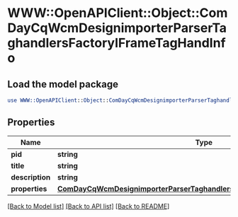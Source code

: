 # WWW::OpenAPIClient::Object::ComDayCqWcmDesignimporterParserTaghandlersFactoryIFrameTagHandInfo

## Load the model package
```perl
use WWW::OpenAPIClient::Object::ComDayCqWcmDesignimporterParserTaghandlersFactoryIFrameTagHandInfo;
```

## Properties
Name | Type | Description | Notes
------------ | ------------- | ------------- | -------------
**pid** | **string** |  | [optional] 
**title** | **string** |  | [optional] 
**description** | **string** |  | [optional] 
**properties** | [**ComDayCqWcmDesignimporterParserTaghandlersFactoryIFrameTagHandProperties**](ComDayCqWcmDesignimporterParserTaghandlersFactoryIFrameTagHandProperties.md) |  | [optional] 

[[Back to Model list]](../README.md#documentation-for-models) [[Back to API list]](../README.md#documentation-for-api-endpoints) [[Back to README]](../README.md)


